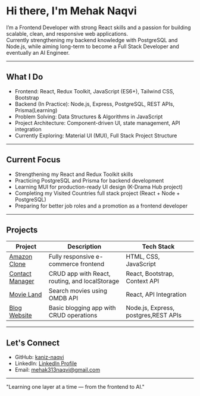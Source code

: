 # Hi there, I'm Mehak Naqvi

I’m a Frontend Developer with strong React skills and a passion for building scalable, clean, and responsive web applications.  
Currently strengthening my backend knowledge with PostgreSQL and Node.js, while aiming long-term to become a Full Stack Developer and eventually an AI Engineer.

---

## What I Do

- Frontend: React, Redux Toolkit, JavaScript (ES6+), Tailwind CSS, Bootstrap  
- Backend (In Practice): Node.js, Express, PostgreSQL, REST APIs, Prisma(Learning)  
- Problem Solving: Data Structures & Algorithms in JavaScript  
- Project Architecture: Component-driven UI, state management, API integration  
- Currently Exploring: Material UI (MUI), Full Stack Project Structure

---

## Current Focus

- Strengthening my React and Redux Toolkit skills  
- Practicing PostgreSQL and Prisma for backend development  
- Learning MUI for production-ready UI design (K-Drama Hub project)  
- Completing my Visited Countries full stack project (React + Node + PostgreSQL)  
- Preparing for better job roles and a promotion as a frontend developer

---

## Projects

| Project             | Description                                         | Tech Stack                    |
|---------------------|-----------------------------------------------------|-------------------------------|
| [Amazon Clone](https://github.com/kaniz-naqvi/Amazon)          | Fully responsive e-commerce frontend                     | HTML, CSS, JavaScript         |
| [Contact Manager](https://github.com/kaniz-naqvi/Contact-Manager) | CRUD app with React, routing, and localStorage           | React, Bootstrap, Context API |
| [Movie Land](https://github.com/kaniz-naqvi/Movie-Land)         | Search movies using OMDB API                             | React, API Integration        |
| [Blog Website](https://github.com/kaniz-naqvi/LikhSpire)     | Basic blogging app with CRUD operations                  | Node.js, Express, postgres,REST APIs  |

---

## Let's Connect

- GitHub: [kaniz-naqvi](https://github.com/kaniz-naqvi)  
- LinkedIn: [LinkedIn Profile](https://www.linkedin.com/in/mehak-fatima-naqvi/) 
- Email: mehak313naqvi@gmail.com

---

"Learning one layer at a time — from the frontend to AI."
